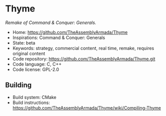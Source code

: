 # Thyme

_Remake of Command & Conquer: Generals._

- Home: https://github.com/TheAssemblyArmada/Thyme
- Inspirations: Command & Conquer: Generals
- State: beta
- Keywords: strategy, commercial content, real time, remake, requires original content
- Code repository: https://github.com/TheAssemblyArmada/Thyme.git
- Code language: C, C++
- Code license: GPL-2.0

## Building

- Build system: CMake
- Build instructions: https://github.com/TheAssemblyArmada/Thyme/wiki/Compiling-Thyme
